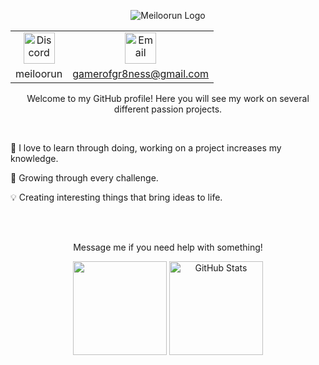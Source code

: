 <p align="center">
  <img src="https://i.imgur.com/lgfCOmX.png" alt="Meiloorun Logo">
</p>
<table align="center">
  <tr>
    <td align="center">
      <img alt="Discord" src="https://logo.com/image-cdn/images/kts928pd/production/5b24e49fd89287ff1eb5bbc4cf93cb038c3384ef-512x512.png?w=1080&q=72" height="50">
    </td>
    <td align="center">
      <img alt="Email" src="https://img.freepik.com/free-icon/email_318-304876.jpg?w=360" height="50">
    </td>
  </tr>
  <tr>
    <td align="center">
      <a>meiloorun</a>
    </td>
    <td align="center">
      <a href="mailto:gamerofgr8ness@gmail.com">gamerofgr8ness@gmail.com</a>
    </td>
  </tr>
</table>


<p align="center">Welcome to my GitHub profile! Here you will see my work on several different passion projects.</p>
<br>
<p align="left">🚀 I love to learn through doing, working on a project increases my knowledge.</p>
<p align="left">🌱 Growing through every challenge.</p>
<p align="left">💡 Creating interesting things that bring ideas to life.</p>
<br>
<br>
<p align="center">Message me if you need help with something!</p>

<p align="center">
  <img src="https://github-readme-stats-git-masterrstaa-rickstaa.vercel.app/api/top-langs/?username=Meiloorun&layout=compact&hide=html" height="150"/>
  <img src="https://github-readme-stats.vercel.app/api?username=Meiloorun&show_icons=true&theme=dracula" alt="GitHub Stats" height="150">
</p>

<!--
**Meiloorun/Meiloorun** is a ✨ _special_ ✨ repository because its `README.md` (this file) appears on your GitHub profile.

Here are some ideas to get you started:

- 🔭 I’m currently working on ...
- 🌱 I’m currently learning ...
- 👯 I’m looking to collaborate on ...
- 🤔 I’m looking for help with ...
- 💬 Ask me about ...
- 📫 How to reach me: ...
- 😄 Pronouns: ...
- ⚡ Fun fact: ...
-->
